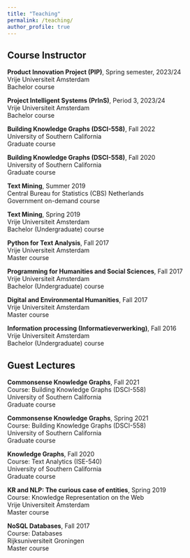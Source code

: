 ```yaml
---
title: "Teaching"
permalink: /teaching/
author_profile: true
---
```


## Course Instructor

**Product Innovation Project (PIP)**, Spring semester, 2023/24\
Vrije Universiteit Amsterdam\
Bachelor course

**Project Intelligent Systems (PrInS)**, Period 3, 2023/24\
Vrije Universiteit Amsterdam\
Bachelor course

**Building Knowledge Graphs (DSCI-558)**, Fall 2022\
University of Southern California\
Graduate course

**Building Knowledge Graphs (DSCI-558)**, Fall 2020\
University of Southern California\
Graduate course

**Text Mining**, Summer 2019\
Central Bureau for Statistics (CBS) Netherlands \
Government on-demand course

**Text Mining**, Spring 2019\
Vrije Universiteit Amsterdam\
Bachelor (Undergraduate) course

**Python for Text Analysis**, Fall 2017\
Vrije Universiteit Amsterdam\
Master course

**Programming for Humanities and Social Sciences**, Fall 2017\
Vrije Universiteit Amsterdam\
Bachelor (Undergraduate) course

**Digital and Environmental Humanities**, Fall 2017\
Vrije Universiteit Amsterdam\
Master course

**Information processing (Informatieverwerking)**, Fall 2016\
Vrije Universiteit Amsterdam\
Bachelor (Undergraduate) course

## Guest Lectures

**Commonsense Knowledge Graphs**, Fall 2021\
Course: Building Knowledge Graphs (DSCI-558)\
University of Southern California\
Graduate course

**Commonsense Knowledge Graphs**, Spring 2021\
Course: Building Knowledge Graphs (DSCI-558)\
University of Southern California\
Graduate course

**Knowledge Graphs**, Fall 2020\
Course: Text Analytics (ISE-540)\
University of Southern California\
Graduate course

**KR and NLP: The curious case of entities**, Spring 2019\
Course: Knowledge Representation on the Web\
Vrije Universiteit Amsterdam\
Master course

**NoSQL Databases**, Fall 2017\
Course: Databases\
Rijksuniversiteit Groningen\
Master course
